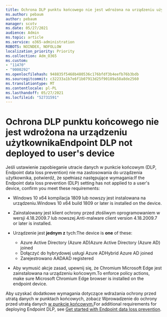 ```yaml
---
title: Ochrona DLP punktu końcowego nie jest wdrożona na urządzeniu użytkownika
ms.author: pebaum
author: pebaum
manager: scotv
ms.date: 05/27/2021
audience: Admin
ms.topic: article
ms.service: o365-administration
ROBOTS: NOINDEX, NOFOLLOW
localization_priority: Priority
ms.collection: Adm_O365
ms.custom:
- "11470"
- "9000292"
ms.openlocfilehash: 948835f5468b480536c176bfdf3b4eefb76b3bdb
ms.sourcegitcommit: c32233a1b7e6f1b07913d25f90189a58a8de2560
ms.translationtype: MT
ms.contentlocale: pl-PL
ms.lasthandoff: 05/27/2021
ms.locfileid: "52731591"
---
```

# <a name="endpoint-dlp-not-deployed-to-users-device"></a><span data-ttu-id="a33c0-102">Ochrona DLP punktu końcowego nie jest wdrożona na urządzeniu użytkownika</span><span class="sxs-lookup"><span data-stu-id="a33c0-102">Endpoint DLP not deployed to user's device</span></span>

<span data-ttu-id="a33c0-103">Jeśli ustawienie zapobieganie utracie danych w punkcie końcowym (DLP, Endpoint data loss prevention) nie ma zastosowania do urządzenia użytkownika, potwierdź, że spełniasz następujące wymagania:</span><span class="sxs-lookup"><span data-stu-id="a33c0-103">If the Endpoint data loss prevention (DLP) setting has not applied to a user's device, confirm you meet these requirements:</span></span>

- <span data-ttu-id="a33c0-104">Windows 10 x64 kompilacja 1809 lub nowszy jest instalowana na urządzeniu.</span><span class="sxs-lookup"><span data-stu-id="a33c0-104">Windows 10 x64 build 1809 or later is installed on the device.</span></span>
- <span data-ttu-id="a33c0-105">Zainstalowany jest klient ochrony przed złośliwym oprogramowaniem w wersji 4.18.2009.7 lub nowszej.</span><span class="sxs-lookup"><span data-stu-id="a33c0-105">Anti-malware client version 4.18.2009.7 or later is installed.</span></span>
- <span data-ttu-id="a33c0-106">Urządzenie jest **jednym z** tych:</span><span class="sxs-lookup"><span data-stu-id="a33c0-106">The device is **one** of these:</span></span>
    
    - <span data-ttu-id="a33c0-107">Azure Active Directory (Azure AD)</span><span class="sxs-lookup"><span data-stu-id="a33c0-107">Azure Active Directory (Azure AD) joined</span></span>
    - <span data-ttu-id="a33c0-108">Dołączyć do hybrydowej usługi Azure AD</span><span class="sxs-lookup"><span data-stu-id="a33c0-108">Hybrid Azure AD joined</span></span>
    - <span data-ttu-id="a33c0-109">Zarejestrowano AAD</span><span class="sxs-lookup"><span data-stu-id="a33c0-109">AAD registered</span></span>

- <span data-ttu-id="a33c0-110">Aby wymusić akcje zasad, upewnij się, że Chromium Microsoft Edge jest zainstalowana na urządzeniu końcowym.</span><span class="sxs-lookup"><span data-stu-id="a33c0-110">To enforce policy actions, make sure Microsoft Chromium Edge browser is installed on the endpoint device.</span></span>

<span data-ttu-id="a33c0-111">Aby uzyskać dodatkowe wymagania dotyczące wdrażania ochrony przed utratą danych w punktach końcowych, zobacz Wprowadzenie do ochrony przed utratą danych [w punkcie końcowym.](/microsoft-365/compliance/endpoint-dlp-getting-started#prepare-your-endpoints)</span><span class="sxs-lookup"><span data-stu-id="a33c0-111">For additional requirements for deploying Endpoint DLP, see [Get started with Endpoint data loss prevention](/microsoft-365/compliance/endpoint-dlp-getting-started#prepare-your-endpoints).</span></span>